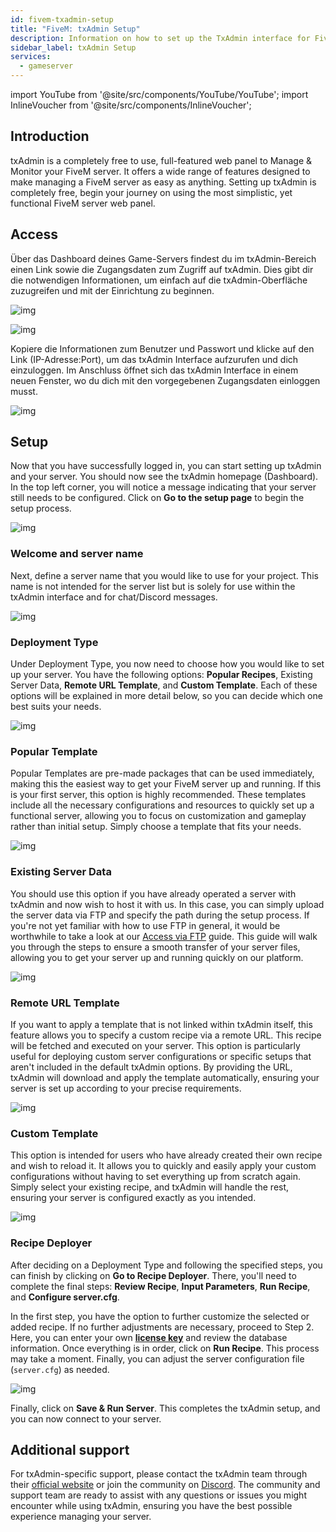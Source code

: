 ```yaml
---
id: fivem-txadmin-setup
title: "FiveM: txAdmin Setup"
description: Information on how to set up the TxAdmin interface for FiveM game servers from ZAP-Hosting - ZAP-Hosting.com documentation
sidebar_label: txAdmin Setup
services:
  - gameserver
---
```


import YouTube from '@site/src/components/YouTube/YouTube';
import InlineVoucher from '@site/src/components/InlineVoucher';

## Introduction

txAdmin is a completely free to use, full-featured web panel to Manage & Monitor your FiveM server. It offers a wide range of features designed to make managing a FiveM server as easy as anything. Setting up txAdmin is completely free, begin your journey on using the most simplistic, yet functional FiveM server web panel.

<YouTube videoId="n3RoiExrvN0" title="Setup a txAdmin Server" description="Feel like you understand better when you see things in action? We’ve got you! Dive into our video that breaks it all down for you. Whether you're in a rush or just prefer to soak up information in the most engaging way possible!"/>

<InlineVoucher />

## Access

Über das Dashboard deines Game-Servers findest du im txAdmin-Bereich einen Link sowie die Zugangsdaten zum Zugriff auf txAdmin. Dies gibt dir die notwendigen Informationen, um einfach auf die txAdmin-Oberfläche zuzugreifen und mit der Einrichtung zu beginnen.

![img](https://screensaver01.zap-hosting.com/index.php/s/aTQeF69ojtqM9iX/preview)



![img](https://screensaver01.zap-hosting.com/index.php/s/wzcQqB3MY7k28rZ/preview)

Kopiere die Informationen zum Benutzer und Passwort und klicke auf den Link (IP-Adresse:Port), um das txAdmin Interface aufzurufen und dich einzuloggen. Im Anschluss öffnet sich das txAdmin Interface in einem neuen Fenster, wo du dich mit den vorgegebenen Zugangsdaten einloggen musst. 

![img](https://screensaver01.zap-hosting.com/index.php/s/pp8GLQBoX4LoqTA/preview)



## Setup

Now that you have successfully logged in, you can start setting up txAdmin and your server. You should now see the txAdmin homepage (Dashboard). In the top left corner, you will notice a message indicating that your server still needs to be configured. Click on **Go to the setup page** to begin the setup process.

![img](https://screensaver01.zap-hosting.com/index.php/s/oXakf3qoJaim7ex/download)



### Welcome and server name

Next, define a server name that you would like to use for your project. This name is not intended for the server list but is solely for use within the txAdmin interface and for chat/Discord messages.

![img](https://screensaver01.zap-hosting.com/index.php/s/FCmd5xQ89wSPHfe/preview)



### Deployment Type

Under Deployment Type, you now need to choose how you would like to set up your server. You have the following options: **Popular Recipes**, Existing Server Data, **Remote URL Template**, and **Custom Template**. Each of these options will be explained in more detail below, so you can decide which one best suits your needs.

![img](https://screensaver01.zap-hosting.com/index.php/s/52HfyJSNLscApNE/preview)



### Popular Template

Popular Templates are pre-made packages that can be used immediately, making this the easiest way to get your FiveM server up and running. If this is your first server, this option is highly recommended. These templates include all the necessary configurations and resources to quickly set up a functional server, allowing you to focus on customization and gameplay rather than initial setup. Simply choose a template that fits your needs.

![img](https://screensaver01.zap-hosting.com/index.php/s/PSsf22NeebNBRw7/preview)



### Existing Server Data

You should use this option if you have already operated a server with txAdmin and now wish to host it with us. In this case, you can simply upload the server data via FTP and specify the path during the setup process. If you're not yet familiar with how to use FTP in general, it would be worthwhile to take a look at our [Access via FTP](gameserver-ftpaccess.md) guide. This guide will walk you through the steps to ensure a smooth transfer of your server files, allowing you to get your server up and running quickly on our platform.

![img](https://screensaver01.zap-hosting.com/index.php/s/DJtoBPqmBLSDdXZ/preview)





### Remote URL Template

If you want to apply a template that is not linked within txAdmin itself, this feature allows you to specify a custom recipe via a remote URL. This recipe will be fetched and executed on your server. This option is particularly useful for deploying custom server configurations or specific setups that aren't included in the default txAdmin options. By providing the URL, txAdmin will download and apply the template automatically, ensuring your server is set up according to your precise requirements.

![img](https://screensaver01.zap-hosting.com/index.php/s/jrGzTGp9FwLc82i/preview)

### Custom Template

This option is intended for users who have already created their own recipe and wish to reload it. It allows you to quickly and easily apply your custom configurations without having to set everything up from scratch again. Simply select your existing recipe, and txAdmin will handle the rest, ensuring your server is configured exactly as you intended.

![img](https://screensaver01.zap-hosting.com/index.php/s/Z75q5RKakwfpHGy/preview)



### Recipe Deployer

After deciding on a Deployment Type and following the specified steps, you can finish by clicking on **Go to Recipe Deployer**. There, you'll need to complete the final steps: **Review Recipe**, **Input Parameters**, **Run Recipe**, and **Configure server.cfg**.

In the first step, you have the option to further customize the selected or added recipe. If no further adjustments are necessary, proceed to Step 2. Here, you can enter your own [**license key**](fivem-licensekey.md) and review the database information. Once everything is in order, click on **Run Recipe**. This process may take a moment. Finally, you can adjust the server configuration file (`server.cfg`) as needed.

![img](https://screensaver01.zap-hosting.com/index.php/s/wFMD576sBQAAdxZ/download)

Finally, click on **Save & Run Server**. This completes the txAdmin setup, and you can now connect to your server.


## Additional support

For txAdmin-specific support, please contact the txAdmin team through their [official website](https://txadm.in/) or join the community on [Discord](https://discord.gg/txAdmin/). The community and support team are ready to assist with any questions or issues you might encounter while using txAdmin, ensuring you have the best possible experience managing your server.
